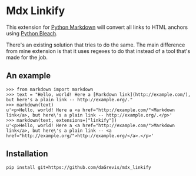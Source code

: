 # Mdx Linkify

This extension for [Python Markdown](https://github.com/waylan/Python-Markdown) will convert all links to HTML anchors using [Python Bleach](https://github.com/jsocol/bleach).

There's an existing solution that tries to do the same. The main difference from mine extension is that it uses regexes to do that instead of a tool that's made for the job.

## An example

    >>> from markdown import markdown
    >>> text = "Hello, world! Here a [Markdown link](http://example.com/), but here's a plain link -- http://example.org/."
    >>> markdown(text)
    u'<p>Hello, world! Here a <a href="http://example.com/">Markdown link</a>, but here\'s a plain link -- http://example.org/.</p>'
    >>> markdown(text, extensions=["linkify"])
    u'<p>Hello, world! Here a <a href="http://example.com/">Markdown link</a>, but here\'s a plain link -- <a href="http://example.org/">http://example.org/</a>.</p>'

## Installation

    pip install git+https://github.com/daGrevis/mdx_linkify
